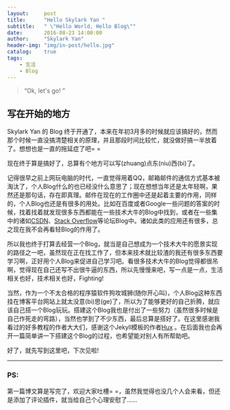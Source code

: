 ```yaml
---
layout:     post
title:      "Hello Skylark Yan "
subtitle:   " \"Hello World, Hello Blog\""
date:       2016-08-23 14:00:00
author:     "Skylark Yan"
header-img: "img/in-post/hello.jpg"
catalog:    true
tags:
    - 生活
    - Blog
---
```



> “Ok, let's go! ”


## 写在开始的地方

Skylark Yan 的 Blog 终于开通了，本来在年初3月多的时候就应该搞好的，然而那个时候一直没搞清楚相关的原理，并且那段时间比较忙，就没做好搞一半放着了。想想也是一直的拖延症了吧= =

现在终于算是搞好了，总算有个地方可以写(zhuang)点东(niu)西(bi)了。

记得很早之前上网玩电脑的时代，一直觉得用着QQ，邮箱邮件的通信方式基本被淘汰了，个人Blog什么的也已经没什么意思了；现在想想当年还是太年轻啊，果然还是那句话，存在即真理。邮件在现在的工作圈中还是起着主要的作用，同样的，个人Blog也还是有很多的用处。比如在百度或者Google一些问题的答案的时候，找着找着就发现很多东西都能在一些技术大牛的Blog中找到，或者在一些集中的诸如[CSDN](http://www.csdn.net/)、[Stack Overflow](http://stackoverflow.com/)等论坛Blog中。诸如此类的应用还有很多，总之现在我不会再看轻Blog的作用了。

所以我也终于打算去经营一个Blog，就当是自己想成为一个技术大牛的愿景实现的路径之一吧，虽然现在正在找工作了，但本来技术就比较渣的我还有很多东西要学习啊，正好用个人Blog来促进自己学习吧。看很多技术大牛的Blog觉得都很吊啊，觉得现在自己还写不出很牛逼的东西，所以先慢慢来吧，写一点是一点，生活相关也好，技术相关也好，Fighting!

当然，作为一个不太合格的程序猿软件狗攻城狮(随你开心叫)，个人Blog这种东西挂在博客平台网站上就太没意(bi)思(ge)了，所以为了能够更好的自己折腾，就应该自己搭一个Blog玩玩。搭建这个Blog我也是付出了一些努力（虽然很多时候是自己作死走的弯路），当然也学到了不少东西，最后总算是搭好了。在这里感谢我看过的好多教程的作者大大们，感谢这个Jekyll模板的作者[Hux](http://huangxuan.me/) 。在后面我也会再开一篇简单讲一下搭建这个Blog的过程，也希望能对别人有所帮助吧。

好了，就先写到这里吧，下次见啦!

---

### PS:

第一篇博文算是写完了，欢迎大家吐槽= =，虽然我觉得也没几个人会来看，但还是添加了评论插件，就当给自己个心理安慰了……

